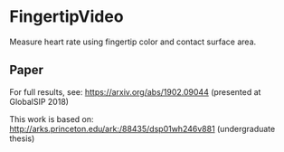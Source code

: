 # FingertipVideo
Measure heart rate using fingertip color and contact surface area.

## Paper
For full results, see:
https://arxiv.org/abs/1902.09044
(presented at GlobalSIP 2018)

This work is based on:
http://arks.princeton.edu/ark:/88435/dsp01wh246v881
(undergraduate thesis)
